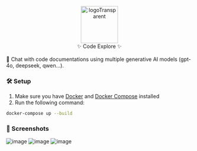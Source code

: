 <div align="center">
  <img src="https://github.com/user-attachments/assets/3a0d523e-4459-4a92-8b65-74ff5a4932ea" 
       alt="logoTransparent" 
       style="width: 100px;"/>
</div>
<div align="center">
✨ Code Explore ✨
</div>
</br>
🔹 Chat with code documentations using multiple generative AI models (gpt-4o, deepseek, qwen...).

### 🛠️ Setup 
1. Make sure you have [Docker](https://docs.docker.com/get-docker/) and [Docker Compose](https://docs.docker.com/compose/install/) installed
2. Run the following command:
```bash
docker-compose up --build
```

### 📸 Screenshots

![image](https://github.com/user-attachments/assets/78bd2841-c50a-49e5-b621-c6822a7b598b)
![image](https://github.com/user-attachments/assets/8395200a-bad3-47e6-8756-2c0032650771)
![image](https://github.com/user-attachments/assets/08f3329a-a84e-4c95-a825-8babd4d4a6c8)
